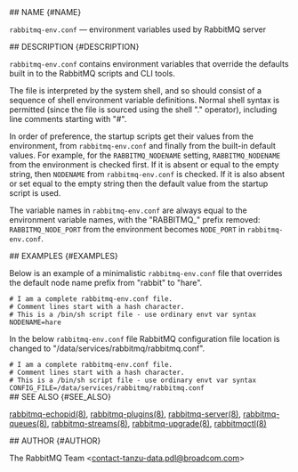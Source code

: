 <div class="manual-text">
  <section class="Sh">
## NAME {#NAME}
    <p class="Pp"><code class="Nm">rabbitmq-env.conf</code> — <span class="Nd">environment variables used by RabbitMQ server</span></p>
  </section>
  <section class="Sh">
## DESCRIPTION {#DESCRIPTION}
    <p class="Pp"><code class="Nm">rabbitmq-env.conf</code> contains environment variables that override the defaults built in to the RabbitMQ scripts and CLI tools.</p>
    <p class="Pp">The file is interpreted by the system shell, and so should consist of a sequence of shell environment variable definitions. Normal shell syntax is permitted (since the file is sourced using the shell "." operator), including line comments starting with "#".</p>
    <p class="Pp">In order of preference, the startup scripts get their values from the environment, from <code class="Nm">rabbitmq-env.conf</code> and finally from the built-in default values. For example, for the <code class="Ev">RABBITMQ_NODENAME</code> setting, <code class="Ev">RABBITMQ_NODENAME</code> from the environment is checked first. If it is absent or equal to the empty string, then <code class="Ev">NODENAME</code> from <code class="Nm">rabbitmq-env.conf</code> is checked. If it is also absent or set equal to the empty string then the default value from the startup script is used.</p>
    <p class="Pp">The variable names in <code class="Nm">rabbitmq-env.conf</code> are always equal to the environment variable names, with the "RABBITMQ_" prefix removed: <code class="Ev">RABBITMQ_NODE_PORT</code> from the environment becomes <code class="Ev">NODE_PORT</code> in <code class="Nm">rabbitmq-env.conf</code>.</p>
  </section>
  <section class="Sh">
## EXAMPLES {#EXAMPLES}
    <p class="Pp">Below is an example of a minimalistic <code class="Nm">rabbitmq-env.conf</code> file that overrides the default node name prefix from "rabbit" to "hare".</p>
    <p class="Pp"></p>
    <div class="Bd Bd-indent lang-bash">
      <code class="Li"># I am a complete rabbitmq-env.conf file.</code>
    </div>
    <div class="Bd Bd-indent lang-bash">
      <code class="Li"># Comment lines start with a hash character.</code>
    </div>
    <div class="Bd Bd-indent lang-bash">
      <code class="Li"># This is a /bin/sh script file - use ordinary envt var syntax</code>
    </div>
    <div class="Bd Bd-indent lang-bash">
      <code class="Li">NODENAME=hare</code>
    </div>
    <p class="Pp">In the below <code class="Nm">rabbitmq-env.conf</code> file RabbitMQ configuration file location is changed to "/data/services/rabbitmq/rabbitmq.conf".</p>
    <p class="Pp"></p>
    <div class="Bd Bd-indent lang-bash">
      <code class="Li"># I am a complete rabbitmq-env.conf file.</code>
    </div>
    <div class="Bd Bd-indent lang-bash">
      <code class="Li"># Comment lines start with a hash character.</code>
    </div>
    <div class="Bd Bd-indent lang-bash">
      <code class="Li"># This is a /bin/sh script file - use ordinary envt var syntax</code>
    </div>
    <div class="Bd Bd-indent">
      <code class="Li">CONFIG_FILE=/data/services/rabbitmq/rabbitmq.conf</code>
    </div>
  </section>
  <section class="Sh">
## SEE ALSO {#SEE_ALSO}
    <p class="Pp"><a class="Xr" href="rabbitmq-echopid.8.html">rabbitmq-echopid(8)</a>, <a class="Xr" href="rabbitmq-plugins.8.html">rabbitmq-plugins(8)</a>, <a class="Xr" href="rabbitmq-server.8.html">rabbitmq-server(8)</a>, <a class="Xr" href="rabbitmq-queues.8.html">rabbitmq-queues(8)</a>, <a class="Xr" href="rabbitmq-streams.8.html">rabbitmq-streams(8)</a>, <a class="Xr" href="rabbitmq-upgrade.8.html">rabbitmq-upgrade(8)</a>, <a class="Xr" href="rabbitmqctl.8.html">rabbitmqctl(8)</a></p>
  </section>
  <section class="Sh">
## AUTHOR {#AUTHOR}
    <p class="Pp"><span class="An">The RabbitMQ Team</span> &lt;<a class="Mt" href="mailto:contact-tanzu-data.pdl@broadcom.com">contact-tanzu-data.pdl@broadcom.com</a>&gt;</p>
  </section>
</div>
